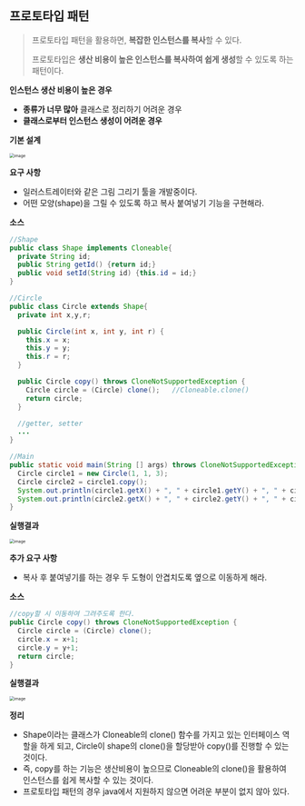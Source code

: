 ## 프로토타입 패턴

> 프로토타입 패턴을 활용하면, **복잡한 인스턴스를 복사**할 수 있다.
>
> 프로토타입은 **생산 비용이 높은 인스턴스를 복사하여 쉽게 생성**할 수 있도록 하는 패턴이다.



**인스턴스 생산 비용이 높은 경우**

- **종류가 너무 많아** 클래스로 정리하기 어려운 경우
- **클래스로부터 인스턴스 생성이 어려운 경우**



**기본 설계**

<img src="https://user-images.githubusercontent.com/40616436/80905840-093a4280-8d4e-11ea-86ed-7742df2dd874.png" alt="image" style="zoom:50%;" />



**요구 사항**

- 일러스트레이터와 같은 그림 그리기 툴을 개발중이다.
- 어떤 모양(shape)을 그릴 수 있도록 하고 복사 붙여넣기 기능을 구현해라.



**소스**

~~~java
//Shape
public class Shape implements Cloneable{
  private String id;
  public String getId() {return id;}
  public void setId(String id) {this.id = id;}
}

//Circle
public class Circle extends Shape{
  private int x,y,r;

  public Circle(int x, int y, int r) {
    this.x = x;
    this.y = y;
    this.r = r;
  }

  public Circle copy() throws CloneNotSupportedException {
    Circle circle = (Circle) clone();	//Cloneable.clone()
    return circle;
  }

  //getter, setter
  ...
}

//Main
public static void main(String [] args) throws CloneNotSupportedException {
  Circle circle1 = new Circle(1, 1, 3);
  Circle circle2 = circle1.copy();
  System.out.println(circle1.getX() + ", " + circle1.getY() + ", " + circle1.getR());
  System.out.println(circle2.getX() + ", " + circle2.getY() + ", " + circle2.getR());
}
~~~

**실행결과**

<img src="https://user-images.githubusercontent.com/40616436/80907197-c6796a00-8d4f-11ea-877c-a2813fc83650.png" alt="image" style="zoom:50%;" />





**추가 요구 사항**

- 복사 후 붙여넣기를 하는 경우 두 도형이 안겹치도록 옆으로 이동하게 해라.



**소스**

~~~java
//copy할 시 이동하여 그려주도록 한다.
public Circle copy() throws CloneNotSupportedException {
  Circle circle = (Circle) clone();
  circle.x = x+1;
  circle.y = y+1;
  return circle;
}
~~~

**실행결과**

<img src="https://user-images.githubusercontent.com/40616436/80907267-b1510b00-8d50-11ea-960c-922bb01cbb2b.png" alt="image" style="zoom:50%;" />



**정리**

- Shape이라는 클래스가 Cloneable의 clone() 함수를 가지고 있는 인터페이스 역할을 하게 되고, Circle이 shape의 clone()을 할당받아 copy()를 진행할 수 있는 것이다.
- 즉, copy를 하는 기능은 생산비용이 높으므로 Cloneable의 clone()을 활용하여 인스턴스를 쉽게 복사할 수 있는 것이다.
- 프로토타입 패턴의 경우 java에서 지원하지 않으면 어려운 부분이 없지 않아 있다.